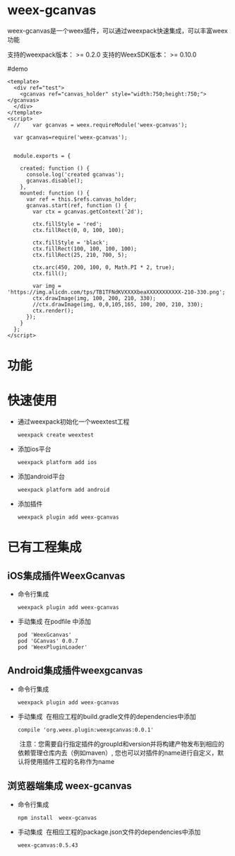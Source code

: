 # weex-gcanvas
weex-gcanvas是一个weex插件，可以通过weexpack快速集成，可以丰富weex功能

支持的weexpack版本： >= 0.2.0
支持的WeexSDK版本： >= 0.10.0

#demo
```
<template>
  <div ref="test">
    <gcanvas ref="canvas_holder" style="width:750;height:750;"></gcanvas>
  </div>
</template>
<script>
  //	var gcanvas = weex.requireModule('weex-gcanvas');

  var gcanvas=require('weex-gcanvas');


  module.exports = {

    created: function () {
      console.log('created gcanvas');
      gcanvas.disable();
    },
    mounted: function () {
      var ref = this.$refs.canvas_holder;
      gcanvas.start(ref, function () {
        var ctx = gcanvas.getContext('2d');

        ctx.fillStyle = 'red';
        ctx.fillRect(0, 0, 100, 100);

        ctx.fillStyle = 'black';
        ctx.fillRect(100, 100, 100, 100);
        ctx.fillRect(25, 210, 700, 5);

        ctx.arc(450, 200, 100, 0, Math.PI * 2, true);
        ctx.fill();

        var img = 'https://img.alicdn.com/tps/TB1TFNdKVXXXXbeaXXXXXXXXXXX-210-330.png';
        ctx.drawImage(img, 100, 200, 210, 330);
        //ctx.drawImage(img, 0,0,105,165, 100, 200, 210, 330);
        ctx.render();
      });
    }
  };
</script>
```

# 功能

# 快速使用
- 通过weexpack初始化一个weextest工程
   ```
   weexpack create weextest
   ```
- 添加ios平台
   ```
   weexpack platform add ios
   ```
- 添加android平台
   ```
   weexpack platform add android
   ```
- 添加插件
  ```
  weexpack plugin add weex-gcanvas
  ```

# 已有工程集成
## iOS集成插件WeexGcanvas
- 命令行集成
  ```
  weexpack plugin add weex-gcanvas
  ```
- 手动集成
  在podfile 中添加
  ```
  pod 'WeexGcanvas'
  pod 'GCanvas' 0.0.7
  pod 'WeexPluginLoader'
  ```

## Android集成插件weexgcanvas
- 命令行集成
  ```
  weexpack plugin add weex-gcanvas
  ```
- 手动集成
    在相应工程的build.gradle文件的dependencies中添加
  ```
  compile 'org.weex.plugin:weexgcanvas:0.0.1'
  ```
    注意：您需要自行指定插件的groupId和version并将构建产物发布到相应的依赖管理仓库内去（例如maven）, 您也可以对插件的name进行自定义，默认将使用插件工程的名称作为name


## 浏览器端集成 weex-gcanvas
- 命令行集成
  ```
  npm install  weex-gcanvas
  ```
- 手动集成
    在相应工程的package.json文件的dependencies中添加
  ```
  weex-gcanvas:0.5.43
  ```

